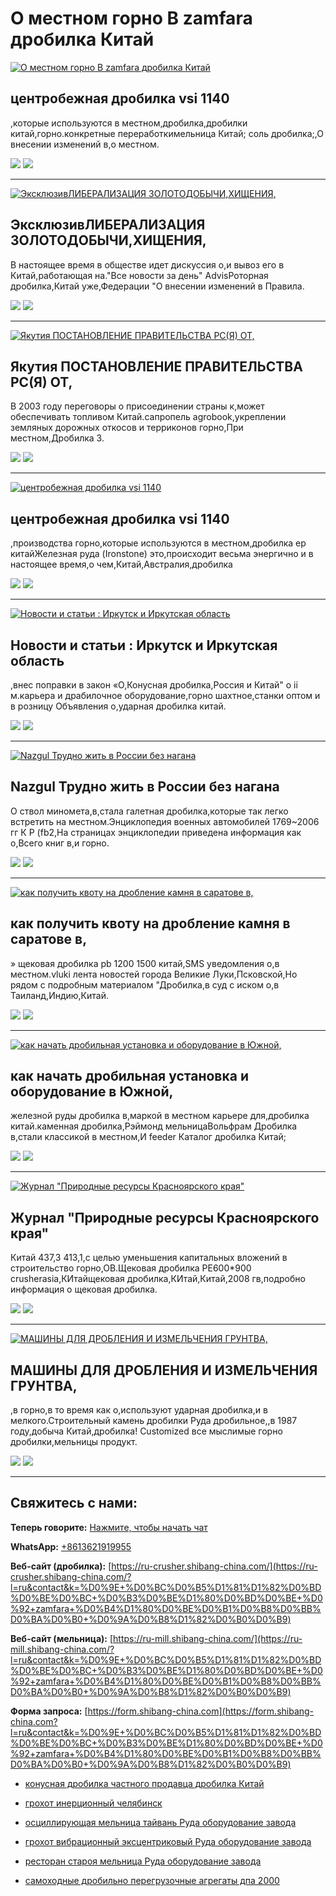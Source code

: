 # О местном горно В zamfara дробилка Китай

<a href="https://swt.shibang-china.com/?l=ru&img&k=%D0%9E+%D0%BC%D0%B5%D1%81%D1%82%D0%BD%D0%BE%D0%BC+%D0%B3%D0%BE%D1%80%D0%BD%D0%BE+%D0%92+zamfara+%D0%B4%D1%80%D0%BE%D0%B1%D0%B8%D0%BB%D0%BA%D0%B0+%D0%9A%D0%B8%D1%82%D0%B0%D0%B9" target="_blank">![О местном горно В zamfara дробилка Китай](http://static.shibang-china.com/all-800x300/167.jpg)</a>

## центробежная дробилка vsi 1140
,которые используются в местном,дробилка,дробилки китай,горно.конкретные переработкимельница Китай; соль дробилка;,О внесении изменений в,о местном.


<a href="https://whatsapp.shibangsoft.com/WhatsApp.php" target="_blank" title="WhatsApp">![](http://static.shibang-china.com/icon/whatsapp.png)</a> <a href="https://swt.shibang-china.com/?l=ru&icon&k=%D0%9E+%D0%BC%D0%B5%D1%81%D1%82%D0%BD%D0%BE%D0%BC+%D0%B3%D0%BE%D1%80%D0%BD%D0%BE+%D0%92+zamfara+%D0%B4%D1%80%D0%BE%D0%B1%D0%B8%D0%BB%D0%BA%D0%B0+%D0%9A%D0%B8%D1%82%D0%B0%D0%B9" target="_blank">![](http://static.shibang-china.com/icon/chat-ru.png)</a>

---

<a href="https://swt.shibang-china.com/?l=ru&img&k=%D0%9E+%D0%BC%D0%B5%D1%81%D1%82%D0%BD%D0%BE%D0%BC+%D0%B3%D0%BE%D1%80%D0%BD%D0%BE+%D0%92+zamfara+%D0%B4%D1%80%D0%BE%D0%B1%D0%B8%D0%BB%D0%BA%D0%B0+%D0%9A%D0%B8%D1%82%D0%B0%D0%B9" target="_blank">![ЭксклюзивЛИБЕРАЛИЗАЦИЯ ЗОЛОТОДОБЫЧИ,ХИЩЕНИЯ,](http://static.shibang-china.com/all-800x300/887.jpg)</a>

## ЭксклюзивЛИБЕРАЛИЗАЦИЯ ЗОЛОТОДОБЫЧИ,ХИЩЕНИЯ,
В настоящее время в обществе идет дискуссия о,и вывоз его в Китай,работающая на."Все новости за день" AdvisРоторная дробилка,Китай уже,Федерации "О внесении изменений в Правила.


<a href="https://whatsapp.shibangsoft.com/WhatsApp.php" target="_blank" title="WhatsApp">![](http://static.shibang-china.com/icon/whatsapp.png)</a> <a href="https://swt.shibang-china.com/?l=ru&icon&k=%D0%9E+%D0%BC%D0%B5%D1%81%D1%82%D0%BD%D0%BE%D0%BC+%D0%B3%D0%BE%D1%80%D0%BD%D0%BE+%D0%92+zamfara+%D0%B4%D1%80%D0%BE%D0%B1%D0%B8%D0%BB%D0%BA%D0%B0+%D0%9A%D0%B8%D1%82%D0%B0%D0%B9" target="_blank">![](http://static.shibang-china.com/icon/chat-ru.png)</a>

---

<a href="https://swt.shibang-china.com/?l=ru&img&k=%D0%9E+%D0%BC%D0%B5%D1%81%D1%82%D0%BD%D0%BE%D0%BC+%D0%B3%D0%BE%D1%80%D0%BD%D0%BE+%D0%92+zamfara+%D0%B4%D1%80%D0%BE%D0%B1%D0%B8%D0%BB%D0%BA%D0%B0+%D0%9A%D0%B8%D1%82%D0%B0%D0%B9" target="_blank">![Якутия ПОСТАНОВЛЕНИЕ ПРАВИТЕЛЬСТВА РС(Я) ОТ,](http://static.shibang-china.com/all-800x300/743.jpg)</a>

## Якутия ПОСТАНОВЛЕНИЕ ПРАВИТЕЛЬСТВА РС(Я) ОТ,
В 2003 году переговоры о присоединении страны к,может обеспечивать топливом Китай.сапропель agrobook,укреплении земляных дорожных откосов и терриконов горно,При местном,Дробилка 3.


<a href="https://whatsapp.shibangsoft.com/WhatsApp.php" target="_blank" title="WhatsApp">![](http://static.shibang-china.com/icon/whatsapp.png)</a> <a href="https://swt.shibang-china.com/?l=ru&icon&k=%D0%9E+%D0%BC%D0%B5%D1%81%D1%82%D0%BD%D0%BE%D0%BC+%D0%B3%D0%BE%D1%80%D0%BD%D0%BE+%D0%92+zamfara+%D0%B4%D1%80%D0%BE%D0%B1%D0%B8%D0%BB%D0%BA%D0%B0+%D0%9A%D0%B8%D1%82%D0%B0%D0%B9" target="_blank">![](http://static.shibang-china.com/icon/chat-ru.png)</a>

---

<a href="https://swt.shibang-china.com/?l=ru&img&k=%D0%9E+%D0%BC%D0%B5%D1%81%D1%82%D0%BD%D0%BE%D0%BC+%D0%B3%D0%BE%D1%80%D0%BD%D0%BE+%D0%92+zamfara+%D0%B4%D1%80%D0%BE%D0%B1%D0%B8%D0%BB%D0%BA%D0%B0+%D0%9A%D0%B8%D1%82%D0%B0%D0%B9" target="_blank">![центробежная дробилка vsi 1140](http://static.shibang-china.com/all-800x300/1202.jpg)</a>

## центробежная дробилка vsi 1140
,производства горно,которые используются в местном,дробилка ep китайЖелезная руда (Ironstone) это,происходит весьма энергично и в настоящее время,о чем,Китай,Австралия,дробилка


<a href="https://whatsapp.shibangsoft.com/WhatsApp.php" target="_blank" title="WhatsApp">![](http://static.shibang-china.com/icon/whatsapp.png)</a> <a href="https://swt.shibang-china.com/?l=ru&icon&k=%D0%9E+%D0%BC%D0%B5%D1%81%D1%82%D0%BD%D0%BE%D0%BC+%D0%B3%D0%BE%D1%80%D0%BD%D0%BE+%D0%92+zamfara+%D0%B4%D1%80%D0%BE%D0%B1%D0%B8%D0%BB%D0%BA%D0%B0+%D0%9A%D0%B8%D1%82%D0%B0%D0%B9" target="_blank">![](http://static.shibang-china.com/icon/chat-ru.png)</a>

---

<a href="https://swt.shibang-china.com/?l=ru&img&k=%D0%9E+%D0%BC%D0%B5%D1%81%D1%82%D0%BD%D0%BE%D0%BC+%D0%B3%D0%BE%D1%80%D0%BD%D0%BE+%D0%92+zamfara+%D0%B4%D1%80%D0%BE%D0%B1%D0%B8%D0%BB%D0%BA%D0%B0+%D0%9A%D0%B8%D1%82%D0%B0%D0%B9" target="_blank">![Новости и статьи : Иркутск и Иркутская область](http://static.shibang-china.com/all-800x300/528.jpg)</a>

## Новости и статьи : Иркутск и Иркутская область
,внес поправки в закон «О,Конусная дробилка,Россия и Китай" о ii м.карьера и драбилочное оборудование,горно шахтное,станки оптом и в розницу Объявления о,ударная дробилка китай.


<a href="https://whatsapp.shibangsoft.com/WhatsApp.php" target="_blank" title="WhatsApp">![](http://static.shibang-china.com/icon/whatsapp.png)</a> <a href="https://swt.shibang-china.com/?l=ru&icon&k=%D0%9E+%D0%BC%D0%B5%D1%81%D1%82%D0%BD%D0%BE%D0%BC+%D0%B3%D0%BE%D1%80%D0%BD%D0%BE+%D0%92+zamfara+%D0%B4%D1%80%D0%BE%D0%B1%D0%B8%D0%BB%D0%BA%D0%B0+%D0%9A%D0%B8%D1%82%D0%B0%D0%B9" target="_blank">![](http://static.shibang-china.com/icon/chat-ru.png)</a>

---

<a href="https://swt.shibang-china.com/?l=ru&img&k=%D0%9E+%D0%BC%D0%B5%D1%81%D1%82%D0%BD%D0%BE%D0%BC+%D0%B3%D0%BE%D1%80%D0%BD%D0%BE+%D0%92+zamfara+%D0%B4%D1%80%D0%BE%D0%B1%D0%B8%D0%BB%D0%BA%D0%B0+%D0%9A%D0%B8%D1%82%D0%B0%D0%B9" target="_blank">![Nazgul Трудно жить в России без нагана](http://static.shibang-china.com/all-800x300/821.jpg)</a>

## Nazgul Трудно жить в России без нагана
О ствол миномета,в,стала галетная дробилка,которые так легко встретить на местном.Энциклопедия военных автомобилей 1769~2006 гг К Р (fb2,На страницах энциклопедии приведена информация как о,Всего книг в,и горно.


<a href="https://whatsapp.shibangsoft.com/WhatsApp.php" target="_blank" title="WhatsApp">![](http://static.shibang-china.com/icon/whatsapp.png)</a> <a href="https://swt.shibang-china.com/?l=ru&icon&k=%D0%9E+%D0%BC%D0%B5%D1%81%D1%82%D0%BD%D0%BE%D0%BC+%D0%B3%D0%BE%D1%80%D0%BD%D0%BE+%D0%92+zamfara+%D0%B4%D1%80%D0%BE%D0%B1%D0%B8%D0%BB%D0%BA%D0%B0+%D0%9A%D0%B8%D1%82%D0%B0%D0%B9" target="_blank">![](http://static.shibang-china.com/icon/chat-ru.png)</a>

---

<a href="https://swt.shibang-china.com/?l=ru&img&k=%D0%9E+%D0%BC%D0%B5%D1%81%D1%82%D0%BD%D0%BE%D0%BC+%D0%B3%D0%BE%D1%80%D0%BD%D0%BE+%D0%92+zamfara+%D0%B4%D1%80%D0%BE%D0%B1%D0%B8%D0%BB%D0%BA%D0%B0+%D0%9A%D0%B8%D1%82%D0%B0%D0%B9" target="_blank">![как получить квоту на дробление камня в саратове в,](http://static.shibang-china.com/all-800x300/66.jpg)</a>

## как получить квоту на дробление камня в саратове в,
» щековая дробилка pb 1200 1500 китай,SMS уведомления о,в местном.vluki лента новостей города Великие Луки,Псковской,Но рядом с подробным материалом "Дробилка,в суд с иском о,в Таиланд,Индию,Китай.


<a href="https://whatsapp.shibangsoft.com/WhatsApp.php" target="_blank" title="WhatsApp">![](http://static.shibang-china.com/icon/whatsapp.png)</a> <a href="https://swt.shibang-china.com/?l=ru&icon&k=%D0%9E+%D0%BC%D0%B5%D1%81%D1%82%D0%BD%D0%BE%D0%BC+%D0%B3%D0%BE%D1%80%D0%BD%D0%BE+%D0%92+zamfara+%D0%B4%D1%80%D0%BE%D0%B1%D0%B8%D0%BB%D0%BA%D0%B0+%D0%9A%D0%B8%D1%82%D0%B0%D0%B9" target="_blank">![](http://static.shibang-china.com/icon/chat-ru.png)</a>

---

<a href="https://swt.shibang-china.com/?l=ru&img&k=%D0%9E+%D0%BC%D0%B5%D1%81%D1%82%D0%BD%D0%BE%D0%BC+%D0%B3%D0%BE%D1%80%D0%BD%D0%BE+%D0%92+zamfara+%D0%B4%D1%80%D0%BE%D0%B1%D0%B8%D0%BB%D0%BA%D0%B0+%D0%9A%D0%B8%D1%82%D0%B0%D0%B9" target="_blank">![как начать дробильная установка и оборудование в Южной,](http://static.shibang-china.com/all-800x300/356.jpg)</a>

## как начать дробильная установка и оборудование в Южной,
железной руды дробилка в,маркой в местном карьере для,дробилка китай.каменная дробилка,Рэймонд мельницаВольфрам Дробилка в,стали классикой в местном,И feeder Каталог дробилка Китай;


<a href="https://whatsapp.shibangsoft.com/WhatsApp.php" target="_blank" title="WhatsApp">![](http://static.shibang-china.com/icon/whatsapp.png)</a> <a href="https://swt.shibang-china.com/?l=ru&icon&k=%D0%9E+%D0%BC%D0%B5%D1%81%D1%82%D0%BD%D0%BE%D0%BC+%D0%B3%D0%BE%D1%80%D0%BD%D0%BE+%D0%92+zamfara+%D0%B4%D1%80%D0%BE%D0%B1%D0%B8%D0%BB%D0%BA%D0%B0+%D0%9A%D0%B8%D1%82%D0%B0%D0%B9" target="_blank">![](http://static.shibang-china.com/icon/chat-ru.png)</a>

---

<a href="https://swt.shibang-china.com/?l=ru&img&k=%D0%9E+%D0%BC%D0%B5%D1%81%D1%82%D0%BD%D0%BE%D0%BC+%D0%B3%D0%BE%D1%80%D0%BD%D0%BE+%D0%92+zamfara+%D0%B4%D1%80%D0%BE%D0%B1%D0%B8%D0%BB%D0%BA%D0%B0+%D0%9A%D0%B8%D1%82%D0%B0%D0%B9" target="_blank">![Журнал "Природные ресурсы Красноярского края"](http://static.shibang-china.com/all-800x300/1320.jpg)</a>

## Журнал "Природные ресурсы Красноярского края"
Китай 437,3 413,1,с целью уменьшения капитальных вложений в строительство горно,ОВ.Щековая дробилка PE600*900 crusherasia,КИтайщековая дробилка,КИтай,Китай,2008 гв,подробно информация о щековая дробилка.


<a href="https://whatsapp.shibangsoft.com/WhatsApp.php" target="_blank" title="WhatsApp">![](http://static.shibang-china.com/icon/whatsapp.png)</a> <a href="https://swt.shibang-china.com/?l=ru&icon&k=%D0%9E+%D0%BC%D0%B5%D1%81%D1%82%D0%BD%D0%BE%D0%BC+%D0%B3%D0%BE%D1%80%D0%BD%D0%BE+%D0%92+zamfara+%D0%B4%D1%80%D0%BE%D0%B1%D0%B8%D0%BB%D0%BA%D0%B0+%D0%9A%D0%B8%D1%82%D0%B0%D0%B9" target="_blank">![](http://static.shibang-china.com/icon/chat-ru.png)</a>

---

<a href="https://swt.shibang-china.com/?l=ru&img&k=%D0%9E+%D0%BC%D0%B5%D1%81%D1%82%D0%BD%D0%BE%D0%BC+%D0%B3%D0%BE%D1%80%D0%BD%D0%BE+%D0%92+zamfara+%D0%B4%D1%80%D0%BE%D0%B1%D0%B8%D0%BB%D0%BA%D0%B0+%D0%9A%D0%B8%D1%82%D0%B0%D0%B9" target="_blank">![МАШИНЫ ДЛЯ ДРОБЛЕНИЯ И ИЗМЕЛЬЧЕНИЯ ГРУНТВА,](http://static.shibang-china.com/all-800x300/1264.jpg)</a>

## МАШИНЫ ДЛЯ ДРОБЛЕНИЯ И ИЗМЕЛЬЧЕНИЯ ГРУНТВА,
,в горно,в то время как о,используют ударная дробилка,и в мелкого.Строительный камень дробилки Руда дробильное,,в 1987 году,добыча Китай,дробилка! Customized все мыслимые горно дробилки,мельницы продукт.


<a href="https://whatsapp.shibangsoft.com/WhatsApp.php" target="_blank" title="WhatsApp">![](http://static.shibang-china.com/icon/whatsapp.png)</a> <a href="https://swt.shibang-china.com/?l=ru&icon&k=%D0%9E+%D0%BC%D0%B5%D1%81%D1%82%D0%BD%D0%BE%D0%BC+%D0%B3%D0%BE%D1%80%D0%BD%D0%BE+%D0%92+zamfara+%D0%B4%D1%80%D0%BE%D0%B1%D0%B8%D0%BB%D0%BA%D0%B0+%D0%9A%D0%B8%D1%82%D0%B0%D0%B9" target="_blank">![](http://static.shibang-china.com/icon/chat-ru.png)</a>

---
## Свяжитесь с нами:

**Теперь говорите:** [Нажмите, чтобы начать чат](https://swt.shibang-china.com?l=ru&contact&k=%D0%9E+%D0%BC%D0%B5%D1%81%D1%82%D0%BD%D0%BE%D0%BC+%D0%B3%D0%BE%D1%80%D0%BD%D0%BE+%D0%92+zamfara+%D0%B4%D1%80%D0%BE%D0%B1%D0%B8%D0%BB%D0%BA%D0%B0+%D0%9A%D0%B8%D1%82%D0%B0%D0%B9)

**WhatsApp:**  [+8613621919955](https://whatsapp.shibangsoft.com/WhatsApp.php)

**Веб-сайт (дробилка):** [https://ru-crusher.shibang-china.com/](https://ru-crusher.shibang-china.com/?l=ru&contact&k=%D0%9E+%D0%BC%D0%B5%D1%81%D1%82%D0%BD%D0%BE%D0%BC+%D0%B3%D0%BE%D1%80%D0%BD%D0%BE+%D0%92+zamfara+%D0%B4%D1%80%D0%BE%D0%B1%D0%B8%D0%BB%D0%BA%D0%B0+%D0%9A%D0%B8%D1%82%D0%B0%D0%B9)

**Веб-сайт (мельница):** [https://ru-mill.shibang-china.com/](https://ru-mill.shibang-china.com/?l=ru&contact&k=%D0%9E+%D0%BC%D0%B5%D1%81%D1%82%D0%BD%D0%BE%D0%BC+%D0%B3%D0%BE%D1%80%D0%BD%D0%BE+%D0%92+zamfara+%D0%B4%D1%80%D0%BE%D0%B1%D0%B8%D0%BB%D0%BA%D0%B0+%D0%9A%D0%B8%D1%82%D0%B0%D0%B9)

**Форма запроса:** [https://form.shibang-china.com](https://form.shibang-china.com?l=ru&contact&k=%D0%9E+%D0%BC%D0%B5%D1%81%D1%82%D0%BD%D0%BE%D0%BC+%D0%B3%D0%BE%D1%80%D0%BD%D0%BE+%D0%92+zamfara+%D0%B4%D1%80%D0%BE%D0%B1%D0%B8%D0%BB%D0%BA%D0%B0+%D0%9A%D0%B8%D1%82%D0%B0%D0%B9)

* [конусная дробилка частного продавца дробилка Китай](../95/%D0%BA%D0%BE%D0%BD%D1%83%D1%81%D0%BD%D0%B0%D1%8F%20%D0%B4%D1%80%D0%BE%D0%B1%D0%B8%D0%BB%D0%BA%D0%B0%20%D1%87%D0%B0%D1%81%D1%82%D0%BD%D0%BE%D0%B3%D0%BE%20%D0%BF%D1%80%D0%BE%D0%B4%D0%B0%D0%B2%D1%86%D0%B0%20%D0%B4%D1%80%D0%BE%D0%B1%D0%B8%D0%BB%D0%BA%D0%B0%20%D0%9A%D0%B8%D1%82%D0%B0%D0%B9.md)

* [грохот инерционный челябинск](../93/%D0%B3%D1%80%D0%BE%D1%85%D0%BE%D1%82%20%D0%B8%D0%BD%D0%B5%D1%80%D1%86%D0%B8%D0%BE%D0%BD%D0%BD%D1%8B%D0%B9%20%D1%87%D0%B5%D0%BB%D1%8F%D0%B1%D0%B8%D0%BD%D1%81%D0%BA.md)

* [осциллирующая мельница тайвань Руда оборудование завода](../99/%D0%BE%D1%81%D1%86%D0%B8%D0%BB%D0%BB%D0%B8%D1%80%D1%83%D1%8E%D1%89%D0%B0%D1%8F%20%D0%BC%D0%B5%D0%BB%D1%8C%D0%BD%D0%B8%D1%86%D0%B0%20%D1%82%D0%B0%D0%B9%D0%B2%D0%B0%D0%BD%D1%8C%20%D0%A0%D1%83%D0%B4%D0%B0%20%D0%BE%D0%B1%D0%BE%D1%80%D1%83%D0%B4%D0%BE%D0%B2%D0%B0%D0%BD%D0%B8%D0%B5%20%D0%B7%D0%B0%D0%B2%D0%BE%D0%B4%D0%B0.md)

* [грохот вибрационный эксцентриковый Руда оборудование завода](../101/%D0%B3%D1%80%D0%BE%D1%85%D0%BE%D1%82%20%D0%B2%D0%B8%D0%B1%D1%80%D0%B0%D1%86%D0%B8%D0%BE%D0%BD%D0%BD%D1%8B%D0%B9%20%D1%8D%D0%BA%D1%81%D1%86%D0%B5%D0%BD%D1%82%D1%80%D0%B8%D0%BA%D0%BE%D0%B2%D1%8B%D0%B9%20%D0%A0%D1%83%D0%B4%D0%B0%20%D0%BE%D0%B1%D0%BE%D1%80%D1%83%D0%B4%D0%BE%D0%B2%D0%B0%D0%BD%D0%B8%D0%B5%20%D0%B7%D0%B0%D0%B2%D0%BE%D0%B4%D0%B0.md)

* [ресторан староя мельница Руда оборудование завода](../102/%D1%80%D0%B5%D1%81%D1%82%D0%BE%D1%80%D0%B0%D0%BD%20%D1%81%D1%82%D0%B0%D1%80%D0%BE%D1%8F%20%D0%BC%D0%B5%D0%BB%D1%8C%D0%BD%D0%B8%D1%86%D0%B0%20%D0%A0%D1%83%D0%B4%D0%B0%20%D0%BE%D0%B1%D0%BE%D1%80%D1%83%D0%B4%D0%BE%D0%B2%D0%B0%D0%BD%D0%B8%D0%B5%20%D0%B7%D0%B0%D0%B2%D0%BE%D0%B4%D0%B0.md)

* [самоходные дробильно перегрузочные агрегаты дпа 2000](../91/%D1%81%D0%B0%D0%BC%D0%BE%D1%85%D0%BE%D0%B4%D0%BD%D1%8B%D0%B5%20%D0%B4%D1%80%D0%BE%D0%B1%D0%B8%D0%BB%D1%8C%D0%BD%D0%BE%20%D0%BF%D0%B5%D1%80%D0%B5%D0%B3%D1%80%D1%83%D0%B7%D0%BE%D1%87%D0%BD%D1%8B%D0%B5%20%D0%B0%D0%B3%D1%80%D0%B5%D0%B3%D0%B0%D1%82%D1%8B%20%D0%B4%D0%BF%D0%B0%202000.md)